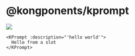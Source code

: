 

# @kongponents/kprompt

[![](https://img.shields.io/npm/v/@kongponents/kprompt.svg?style=flat-square)](https://www.npmjs.com/package/@kongponents/kprompt)

```vue
<KPrompt :description="'hello world'">
  Hello from a slot
</KPrompt>
```
